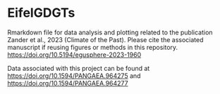 # EifelGDGTs
Rmarkdown file for data analysis and plotting related to the publication Zander et al., 2023 (Climate of the Past). Please cite the associated manuscript if reusing figures or methods in this repository. https://doi.org/10.5194/egusphere-2023-1960

Data associated with this project can be found at https://doi.org/10.1594/PANGAEA.964275 and https://doi.org/10.1594/PANGAEA.964277
